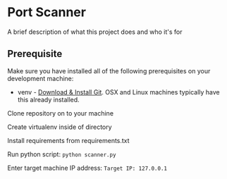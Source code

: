 # Port Scanner

A brief description of what this project does and who it's for

## Prerequisite
Make sure you have installed all of the following prerequisites on your development machine:
* venv - [Download & Install Git](https://virtualenv.pypa.io/en/latest/installation.html). OSX and Linux machines typically have this already installed.


Clone repository on to your machine

Create virtualenv inside of directory 

Install requirements from requirements.txt

Run python script:
`python scanner.py`

Enter target machine IP address:
`Target IP: 127.0.0.1`